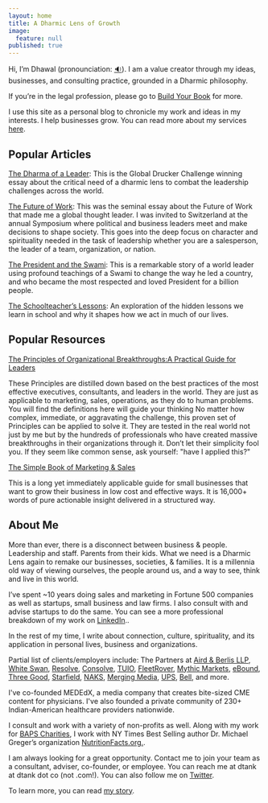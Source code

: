 ```yaml
---
layout: home
title: A Dharmic Lens of Growth
image:
  feature: null
published: true
---
```


Hi, I’m Dhawal (pronounciation: [🔉](/assets/pronounciation.mp3)). I am a value creator through my ideas, businesses, and consulting practice, grounded in a Dharmic philosophy.

If you’re in the legal profession, please go to [Build Your Book](https://buildyourbook.org/) for more.

I use this site as a personal blog to chronicle my work and ideas in my interests. I help businesses grow. You can read more about my services [here](/services).


## Popular Articles

[The Dharma of a Leader](/the-dharma-of-a-leader): This is the Global Drucker Challenge winning essay about the critical need of a dharmic lens to combat the leadership challenges across the world.

[The Future of Work](/the-future-of-work): This was the seminal essay about the Future of Work that made me a global thought leader. I was invited to Switzerland at the annual Symposium where political and business leaders meet and make decisions to shape society. This goes into the deep focus on character and spirituality needed in the task of leadership whether you are a salesperson, the leader of a team, organization, or nation.

[The President and the Swami](/The-President-and-The-Swami): This is a remarkable story of a world leader using profound teachings of a Swami to change the way he led a country, and who became the most respected and loved President for a billion people.

[The Schoolteacher’s Lessons](/the-schoolteachers-lesson): An exploration of the hidden lessons we learn in school and why it shapes how we act in much of our lives.

## Popular Resources

[The Principles of Organizational Breakthroughs:A Practical Guide for Leaders](https://www.slideshare.net/dpvtank/principles-of-breakthrough-a-practical-guide-for-leaders)

These Principles are distilled down based on the best practices of the most effective executives, consultants, and leaders in the world. They are just as applicable to marketing, sales, operations, as they do to human problems. You will find the definitions here will guide your thinking No matter how complex, immediate, or aggravating the challenge, this proven set of Principles can be applied to solve it. They are tested in the real world not just by me but by the hundreds of professionals who have created massive breakthroughs in their organizations through it. Don’t let their simplicity fool you. If they seem like common sense, ask yourself: "have I applied this?"

[The Simple Book of Marketing & Sales](/simple-book/)

This is a long yet immediately applicable guide for small businesses that want to grow their business in low cost and effective ways. It is 16,000+ words of pure actionable insight delivered in a structured way.

## About Me

More than ever, there is a disconnect between business & people. Leadership and staff. Parents from their kids. What we need is a Dharmic Lens again to remake our businesses, societies, & families. It is a millennia old way of viewing ourselves, the people around us, and a way to see, think and live in this world.

I’ve spent ~10 years doing sales and marketing in Fortune 500 companies as well as startups, small business and law firms. I also consult with and advise startups to do the same. You can see a more professional breakdown of my work on [LinkedIn](https://www.linkedin.com/in/dtankco)..

In the rest of my time, I write about connection, culture, spirituality, and its application in personal lives, business and organizations.

Partial list of clients/employers include: The Partners at [Aird & Berlis LLP](https://www.airdberlis.com/), [White Swan](https://www.whiteswan.io), [Resolve](https://www.resolvemedicalbills.com/), [Consolve](http://consolve.com), [TUIO](http://tuiopay.com), [FleetRover](http://fleetrover.com), [Mythic Markets](http://mythicmarkets.com), [eBound](http://eboundcanada.org), [Three Good](http://threegood.com), [Starfield](http://starfield.ca), [NAKS](http://naks.us), [Merging Media](http://mergingmedia.com), [UPS](http://ups.com), [Bell](http://bell.ca), and more.

I've co-founded MEDEdX, a media company that creates bite-sized CME content for physicians. I've also founded a private community of 230+ Indian-American healthcare providers nationwide.

I consult and work with a variety of non-profits as well. Along with my work for [BAPS Charities](https://bapscharities.org), I work with NY Times Best Selling author Dr. Michael Greger’s organization [NutritionFacts.org.](http://www.nutritionfacts.org).

I am always looking for a great opportunity. Contact me to join your team as a consultant, adviser, co-founder, or employee. You can reach me at dtank at dtank dot co (not .com!). You can also follow me on [Twitter](https://www.twitter.com/dtankco).

To learn more, you can read [my story](/about/).

